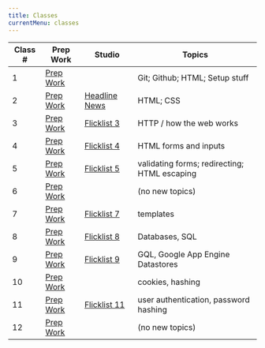 ```yaml
---
title: Classes
currentMenu: classes
---
```


Class # | Prep Work | Studio | Topics
-----|-----------|----------|--------
1 | [Prep Work](../class-prep/1/) | | <span class="tag">Git</span>; Github; HTML; Setup stuff
2 | [Prep Work](../class-prep/2/) | [Headline News](../studios/headline-news/) | HTML; CSS
3 | [Prep Work](../class-prep/3/) | [Flicklist 3](../studios/flicklist/3/) | HTTP / how the web works
4 | [Prep Work](../class-prep/4/) | [Flicklist 4](../studios/flicklist/4/) | HTML forms and inputs
5 | [Prep Work](../class-prep/5/) | [Flicklist 5](../studios/flicklist/5/) | validating forms; redirecting; HTML escaping
6 | [Prep Work](../class-prep/6/) | | (no new topics)
7 | [Prep Work](../class-prep/7/) | [Flicklist 7](../studios/flicklist/7/) | templates
8 | [Prep Work](../class-prep/8/) | [Flicklist 8](../studios/flicklist/8/) | Databases, SQL
9 | [Prep Work](../class-prep/9/) | [Flicklist 9](../studios/flicklist/9/) | GQL, Google App Engine Datastores
10 | [Prep Work](../class-prep/10/) | | cookies, hashing
11 | [Prep Work](../class-prep/11/) | [Flicklist 11](../studios/flicklist/11/) | user authentication, password hashing
12 | [Prep Work](../class-prep/12/) | | (no new topics)
